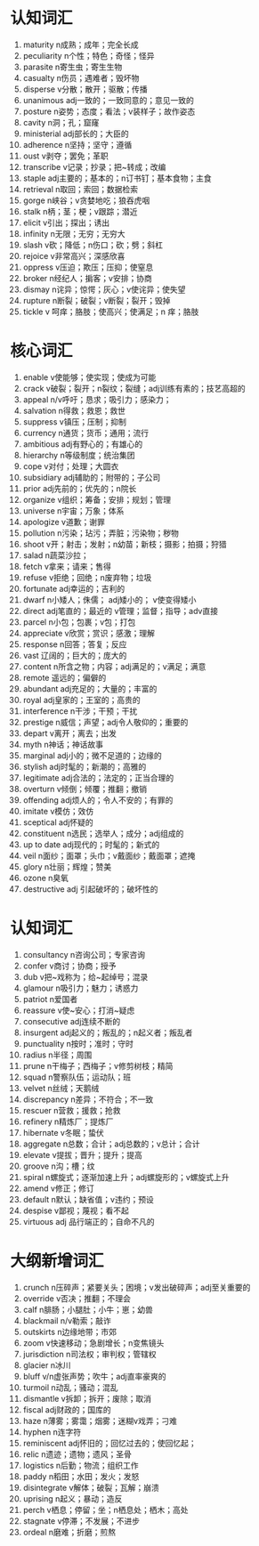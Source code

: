 # 认知词汇

1. maturity n成熟；成年；完全长成
2. peculiarity n个性；特色；奇怪；怪异
3. parasite n寄生虫；寄生生物
4. casualty n伤员；遇难者；毁坏物
5. disperse v分散；散开；驱散；传播
6. unanimous adj一致的；一致同意的；意见一致的
7. posture n姿势；态度；看法；v装样子；故作姿态
8. cavity n洞；孔；窟窿
9. ministerial adj部长的；大臣的
10. adherence n坚持；坚守；遵循
11. oust v剥夺；罢免；革职
12. transcribe v记录；抄录；把~转成；改编
13. staple adj主要的；基本的；n订书钉；基本食物；主食
14. retrieval n取回；索回；数据检索
15. gorge n峡谷；v贪婪地吃；狼吞虎咽
16. stalk n柄；茎；梗；v跟踪；潜近
17. elicit v引出；探出；诱出
18. infinity n无限；无穷；无穷大
19. slash v砍；降低；n伤口；砍；劈；斜杠
20. rejoice v非常高兴；深感欣喜
21. oppress v压迫；欺压；压抑；使窒息
22. broker n经纪人；掮客；v安排；协商
23. dismay n诧异；惊愕；灰心；v使诧异；使失望
24. rupture n断裂；破裂；v断裂；裂开；毁掉
25. tickle v 呵痒；胳肢；使高兴；使满足；n 痒；胳肢

# 核心词汇

1. enable v使能够；使实现；使成为可能
2. crack v破裂；裂开；n裂纹；裂缝；adj训练有素的；技艺高超的
3. appeal n/v呼吁；恳求；吸引力；感染力；
4. salvation n得救；救恩；救世
5. suppress v镇压；压制；抑制
6. currency n通货；货币；通用；流行
7. ambitious adj有野心的；有雄心的
8. hierarchy n等级制度；统治集团
9. cope v对付；处理；大圆衣
10. subsidiary adj辅助的；附带的；子公司
11. prior adj先前的；优先的；n院长
12. organize v组织；筹备；安排；规划；管理
13. universe n宇宙；万象；体系
14. apologize v道歉；谢罪
15. pollution n污染；玷污；弄脏；污染物；秽物
16. shoot v开；射击；发射；n幼苗；新枝；摄影；拍摄；狩猎
17. salad n蔬菜沙拉；
18. fetch v拿来；请来；售得
19. refuse v拒绝；回绝；n废弃物；垃圾
20. fortunate adj幸运的；吉利的
21. dwarf n小矮人；侏儒； adj矮小的； v使变得矮小
22. direct adj笔直的；最近的 v管理；监督；指导；adv直接
23. parcel n小包；包裹；v包；打包
24. appreciate v欣赏；赏识；感激；理解
25. response n回答；答复；反应
26. vast 辽阔的；巨大的；庞大的
27. content n所含之物；内容；adj满足的；v满足；满意
28. remote 遥远的；偏僻的
29. abundant adj充足的；大量的；丰富的
30. royal adj皇家的；王室的；高贵的
31. interference n干涉；干预；干扰
32. prestige n威信；声望；adj令人敬仰的；重要的
33. depart v离开；离去；出发
34. myth n神话；神话故事
35. marginal adj小的；微不足道的；边缘的
36. stylish adj时髦的；新潮的；高雅的
37. legitimate adj合法的；法定的；正当合理的
38. overturn v倾倒；倾覆；推翻；撤销
39. offending adj烦人的；令人不安的；有罪的
40. imitate v模仿；效仿
41. sceptical adj怀疑的
42. constituent n选民；选举人；成分；adj组成的
43. up to date adj现代的；时髦的；新式的
44. veil n面纱；面罩；头巾；v戴面纱；戴面罩；遮掩
45. glory n壮丽；辉煌；赞美
46. ozone n臭氧
47. destructive adj 引起破坏的；破坏性的

# 认知词汇

1. consultancy n咨询公司；专家咨询
2. confer v商讨；协商；授予
3. dub v把~戏称为；给~起绰号；混录
4. glamour n吸引力；魅力；诱惑力
5. patriot n爱国者
6. reassure v使~安心；打消~疑虑
7. consecutive adj连续不断的
8. insurgent adj起义的；叛乱的；n起义者；叛乱者
9. punctuality n按时；准时；守时
10. radius n半径；周围
11. prune n干梅子；西梅子；v修剪树枝；精简
12. squad n警察队伍；运动队；班
13. velvet n丝绒；天鹅绒
14. discrepancy n差异；不符合；不一致
15. rescuer n营救；援救；抢救
16. refinery n精炼厂；提炼厂
17. hibernate v冬眠；蛰伏
18. aggregate n总数；合计；adj总数的；v总计；合计
19. elevate v提拔；晋升；提升；提高
20. groove n沟；槽；纹
21. spiral n螺旋式；逐渐加速上升；adj螺旋形的；v螺旋式上升
22. amend v修正；修订
23. default n默认；缺省值；v违约；预设
24. despise v鄙视；蔑视；看不起
25. virtuous adj 品行端正的；自命不凡的

# 大纲新增词汇

1. crunch n压碎声；紧要关头；困境；v发出破碎声；adj至关重要的
2. override v否决；推翻；不理会
3. calf n腓肠；小腿肚；小牛；崽；幼兽
4. blackmail n/v勒索；敲诈
5. outskirts n边缘地带；市郊
6. zoom v快速移动；急剧增长；n变焦镜头
7. jurisdiction n司法权；审判权；管辖权
8. glacier n冰川
9. bluff v/n虚张声势；吹牛；adj直率豪爽的
10. turmoil n动乱；骚动；混乱
11. dismantle v拆卸；拆开；废除；取消
12. fiscal adj财政的；国库的
13. haze n薄雾；雾霭；烟雾；迷糊v戏弄；刁难
14. hyphen n连字符
15. reminiscent adj怀旧的；回忆过去的；使回忆起；
16. relic n遗迹；遗物；遗风；圣骨
17. logistics n后勤；物流；组织工作
18. paddy n稻田；水田；发火；发怒
19. disintegrate v解体；破裂；瓦解；崩溃
20. uprising n起义；暴动；造反
21. perch v栖息；停留；坐；n栖息处；栖木；高处
22. stagnate v停滞；不发展；不进步
23. ordeal n磨难；折磨；煎熬
